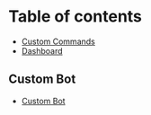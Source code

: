 # Table of contents

* [Custom Commands](README.md)
* [Dashboard](https://ccommandbot.com)

## Custom Bot

* [Custom Bot](custom-bot/custom.md)
